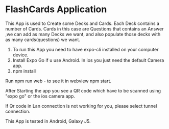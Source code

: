 # FlashCards Application

This App is used to Create some Decks and Cards. Each Deck contains a number of Cards. Cards in this case are Questions that contains an Answer
,we can add as many Decks we want, and also populate those decks with as many cards(questions) we want.

1. To run this App you need to have expo-cli installed on your computer device.
2. Install Expo Go if u use Android. In ios you just need the default Camera app.
3. npm install

Run npm run web - to see it in webview
npm start.

After Starting the app you see a QR code which have to be scanned using "expo go" or the ios camera app.

If Qr code in Lan connection is not working for you, please select tunnel connection.

This App is tested in Android, Galaxy J5.
